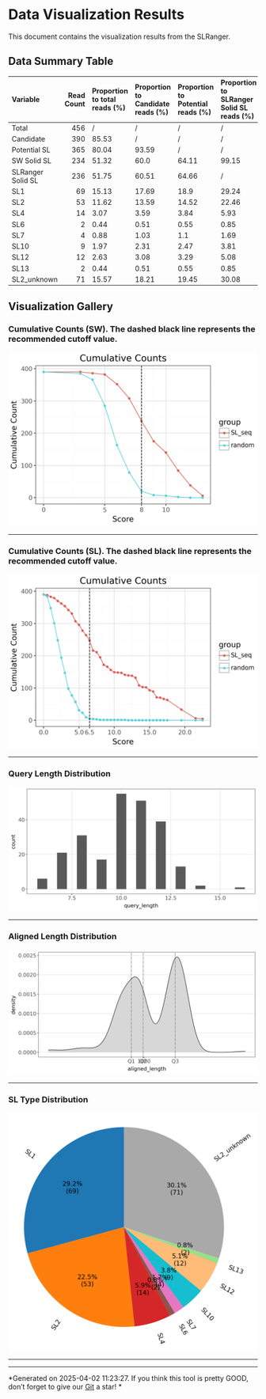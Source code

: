 
# Data Visualization Results

This document contains the visualization results from the SLRanger.

## Data Summary Table

| Variable          |   Read Count | Proportion to total reads (%)   | Proportion to Candidate reads (%)   | Proportion to Potential reads (%)   | Proportion to SLRanger Solid SL reads (%)   |
|:------------------|-------------:|:--------------------------------|:------------------------------------|:------------------------------------|:--------------------------------------------|
| Total             |          456 | /                               | /                                   | /                                   | /                                           |
| Candidate         |          390 | 85.53                           | /                                   | /                                   | /                                           |
| Potential SL      |          365 | 80.04                           | 93.59                               | /                                   | /                                           |
| SW Solid SL       |          234 | 51.32                           | 60.0                                | 64.11                               | 99.15                                       |
| SLRanger Solid SL |          236 | 51.75                           | 60.51                               | 64.66                               | /                                           |
| SL1               |           69 | 15.13                           | 17.69                               | 18.9                                | 29.24                                       |
| SL2               |           53 | 11.62                           | 13.59                               | 14.52                               | 22.46                                       |
| SL4               |           14 | 3.07                            | 3.59                                | 3.84                                | 5.93                                        |
| SL6               |            2 | 0.44                            | 0.51                                | 0.55                                | 0.85                                        |
| SL7               |            4 | 0.88                            | 1.03                                | 1.1                                 | 1.69                                        |
| SL10              |            9 | 1.97                            | 2.31                                | 2.47                                | 3.81                                        |
| SL12              |           12 | 2.63                            | 3.08                                | 3.29                                | 5.08                                        |
| SL13              |            2 | 0.44                            | 0.51                                | 0.55                                | 0.85                                        |
| SL2_unknown       |           71 | 15.57                           | 18.21                               | 19.45                               | 30.08                                       |

## Visualization Gallery


### Cumulative Counts (SW). The **dashed black line** represents the recommended **cutoff** value.

![Cumulative Counts (SW). The **dashed black line** represents the recommended **cutoff** value.](cumulative_int.png)

---
        
### Cumulative Counts (SL). The **dashed black line** represents the recommended **cutoff** value.

![Cumulative Counts (SL). The **dashed black line** represents the recommended **cutoff** value.](cumulative_int_sl.png)

---
        
### Query Length Distribution

![Query Length Distribution](query_length.png)

---
        
### Aligned Length Distribution

![Aligned Length Distribution](aligned_length.png)

---
        
### SL Type Distribution

![SL Type Distribution](type_pie.png)

---
        

---

*Generated on 2025-04-02 11:23:27. If you think this tool is pretty GOOD, don’t forget to give our [Git](https://github.com/lrslab/SLRanger) a star! *
    